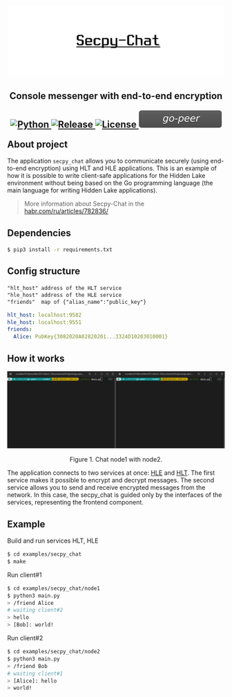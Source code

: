 <img src="images/secpy_chat_logo.png" alt="secpy_chat_logo.png"/>

<h2>
	<p align="center">
    <strong>
      Console messenger with end-to-end encryption
   	</strong>
	</p>
	<p align="center">
    <a href="https://github.com/topics/python">
      <img src="https://img.shields.io/badge/Python-v3-1f425f.svg" alt="Python" />
		</a>
    <a href="https://github.com/number571/go-peer/releases">
      <img src="https://img.shields.io/github/v/release/number571/go-peer.svg" alt="Release" />
		</a>
    <a href="https://github.com/number571/go-peer/blob/master/LICENSE">
      <img src="https://img.shields.io/github/license/number571/go-peer.svg" alt="License" />
		</a>
    <a href="https://github.com/number571/go-peer">
      <img src="https://raw.githubusercontent.com/number571/go-peer/refs/heads/master/images/go-peer_badge.svg" alt="Go-Peer" />
		</a>
	</p>
	About project
</h2>

The application `secpy_chat` allows you to communicate securely (using end-to-end encryption) using HLT and HLE applications. This is an example of how it is possible to write client-safe applications for the Hidden Lake environment without being based on the Go programming language (the main language for writing Hidden Lake applications).

> More information about Secpy-Chat in the [habr.com/ru/articles/782836/](https://habr.com/ru/articles/782836/ "Habr Secpy-Chat")

## Dependencies 

```bash
$ pip3 install -r requirements.txt
```

## Config structure

```
"hlt_host" address of the HLT service
"hle_host" address of the HLE service
"friends"  map of {"alias_name":"public_key"}
```

```yaml
hlt_host: localhost:9582
hle_host: localhost:9551
friends: 
  Alice: PubKey{3082020A02820201...3324D10203010001}
```

## How it works

<p align="center"><img src="images/secpy_chat.gif" alt="secpy_chat.gif"/></p>
<p align="center">Figure 1. Chat node1 with node2.</p>

The application connects to two services at once: [HLE](https://github.com/number571/hidden-lake/tree/master/cmd/helpers/encryptor) and [HLT](https://github.com/number571/hidden-lake/tree/master/cmd/helpers/traffic). The first service makes it possible to encrypt and decrypt messages. The second service allows you to send and receive encrypted messages from the network. In this case, the secpy_chat is guided only by the interfaces of the services, representing the frontend component.

## Example 

Build and run services HLT, HLE
```bash
$ cd examples/secpy_chat
$ make
```

Run client#1
```bash
$ cd examples/secpy_chat/node1
$ python3 main.py
> /friend Alice
# waiting client#2
> hello
> [Bob]: world!
```

Run client#2
```bash
$ cd examples/secpy_chat/node2
$ python3 main.py
> /friend Bob
# waiting client#1
> [Alice]: hello
> world!
```
